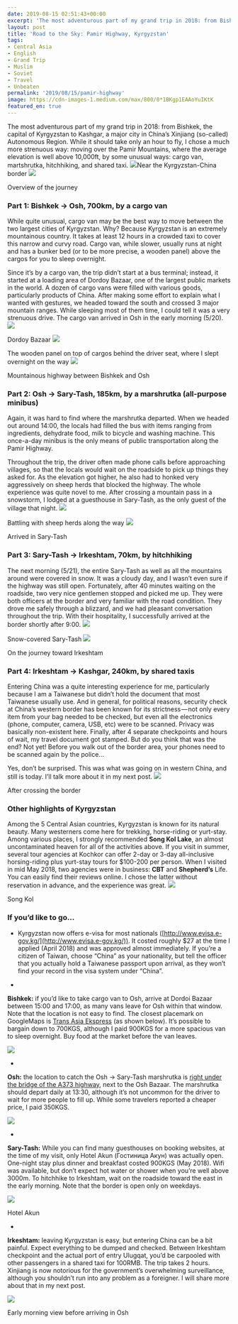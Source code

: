 ```yaml
---
date: 2019-08-15 02:51:43+00:00
excerpt: 'The most adventurous part of my grand trip in 2018: from Bishkek, the capital of Kyrgyzstan to Kashgar, a major city in China’s Xinjiang (so-called) Autonomous Region. While it should take only an hour to fly, I chose a much more strenuous way: moving over the Pamir Mountains, where the average elevation is well above 10,000ft, by some unusual ways: cargo van, martshrutka, hitchhiking, and shared taxi.'
layout: post
title: 'Road to the Sky: Pamir Highway, Kyrgyzstan'
tags:
- Central Asia
- English
- Grand Trip
- Muslim
- Soviet
- Travel
- Unbeaten
permalink: '2019/08/15/pamir-highway'
image: https://cdn-images-1.medium.com/max/800/0*1BKgp1EAAoYuIKtK
featured_en: true
---
```


The most adventurous part of my grand trip in 2018: from Bishkek, the capital of Kyrgyzstan to Kashgar, a major city in China’s Xinjiang (so-called) Autonomous Region. While it should take only an hour to fly, I chose a much more strenuous way: moving over the Pamir Mountains, where the average elevation is well above 10,000ft, by some unusual ways: cargo van, martshrutka, hitchhiking, and shared taxi.
![](https://cdn-images-1.medium.com/max/800/0*1BKgp1EAAoYuIKtK)Near the Kyrgyzstan-China border
![](http://lifetimesojournertravel.files.wordpress.com/2019/08/5214d-0osstdbzlbmvhww2o.png)

Overview of the journey


### Part 1: Bishkek -> Osh, 700km, by a cargo van


While quite unusual, cargo van may be the best way to move between the two largest cities of Kyrgyzstan. Why? Because Kyrgyzstan is an extremely mountainous country. It takes at least 12 hours in a crowded taxi to cover this narrow and curvy road. Cargo van, while slower, usually runs at night and has a bunker bed (or to be more precise, a wooden panel) above the cargos for you to sleep overnight.

Since it’s by a cargo van, the trip didn’t start at a bus terminal; instead, it started at a loading area of Dordoy Bazaar, one of the largest public markets in the world. A dozen of cargo vans were filled with various goods, particularly products of China. After making some effort to explain what I wanted with gestures, we headed toward the south and crossed 3 major mountain ranges. While sleeping most of them time, I could tell it was a very strenuous drive. The cargo van arrived in Osh in the early morning (5/20).
![](https://cdn-images-1.medium.com/max/800/0*_f9mwLfyjANS8B1t)

Dordoy Bazaar
![](https://cdn-images-1.medium.com/max/800/0*DNcqvfhPm7X884oN)

The wooden panel on top of cargos behind the driver seat, where I slept overnight on the way
![](https://cdn-images-1.medium.com/max/800/0*H-8fqEGj-DxNyH-M)

Mountainous highway between Bishkek and Osh


### Part 2: Osh -> Sary-Tash, 185km, by a marshrutka (all-purpose minibus)


Again, it was hard to find where the marshrutka departed. When we headed out around 14:00, the locals had filled the bus with items ranging from ingredients, dehydrate food, milk to bicycle and washing machine. This once-a-day minibus is the only means of public transportation along the Pamir Highway.

Throughout the trip, the driver often made phone calls before approaching villages, so that the locals would wait on the roadside to pick up things they asked for. As the elevation got higher, he also had to honked very aggressively on sheep herds that blocked the highway. The whole experience was quite novel to me. After crossing a mountain pass in a snowstorm, I lodged at a guesthouse in Sary-Tash, as the only guest of the village that night.
![](https://cdn-images-1.medium.com/max/800/0*LtIkHiblsbkbwwhB)

Battling with sheep herds along the way
![](https://cdn-images-1.medium.com/max/800/0*2jRKs8RN5suvbDJb)

Arrived in Sary-Tash


### Part 3: Sary-Tash -> Irkeshtam, 70km, by hitchhiking


The next morning (5/21), the entire Sary-Tash as well as all the mountains around were covered in snow. It was a cloudy day, and I wasn’t even sure if the highway was still open. Fortunately, after 40 minutes waiting on the roadside, two very nice gentlemen stopped and picked me up. They were both officers at the border and very familiar with the road condition. They drove me safely through a blizzard, and we had pleasant conversation throughout the trip. With their hospitality, I successfully arrived at the border shortly after 9:00.
![](https://cdn-images-1.medium.com/max/800/0*L7dHVrrWG4JP6Mz3)

Snow-covered Sary-Tash
![](https://cdn-images-1.medium.com/max/800/0*Yt2IjbNWeTgaTecR)

On the journey toward Irkeshtam


### Part 4: Irkeshtam -> Kashgar, 240km, by shared taxis


Entering China was a quite interesting experience for me, particularly because I am a Taiwanese but didn’t hold the document that most Taiwanese usually use. And in general, for political reasons, security check at China’s western border has been known for its strictness — not only every item from your bag needed to be checked, but even all the electronics (phone, computer, camera, USB, etc) were to be scanned. Privacy was basically non-existent here. Finally, after 4 separate checkpoints and hours of wait, my travel document got stamped. But do you think that was the end? Not yet! Before you walk out of the border area, your phones need to be scanned again by the police…

Yes, don’t be surprised. This was what was going on in western China, and still is today. I’ll talk more about it in my next post.
![](https://cdn-images-1.medium.com/max/800/0*Lm-CrxnZnct7DbF4)

After crossing the border


### Other highlights of Kyrgyzstan


Among the 5 Central Asian countries, Kyrgyzstan is known for its natural beauty. Many westerners come here for trekking, horse-riding or yurt-stay. Among various places, I strongly recommended **Song Kol Lake**, an almost uncontaminated heaven for all of the activities above. If you visit in summer, several tour agencies at Kochkor can offer 2-day or 3-day all-inclusive horsing-riding plus yurt-stay tours for $100-200 per person. When I visited in mid May 2018, two agencies were in business: **CBT** and **Shepherd’s** Life. You can easily find their reviews online. I chose the latter without reservation in advance, and the experience was great.
![](https://cdn-images-1.medium.com/max/800/0*Hosqe7YUht_yk9Ga)

Song Kol


### If you’d like to go…





 	
  * Kyrgyzstan now offers e-visa for most nationals ([http://www.evisa.e-gov.kg/](http://www.evisa.e-gov.kg/)). It costed roughly $27 at the time I applied (April 2018) and was approved almost immediately. If you’re a citizen of Taiwan, choose “China” as your nationality, but tell the officer that you actually hold a Taiwanese passport upon arrival, as they won’t find your record in the visa system under “China”.

 	
  * 
**Bishkek:** if you’d like to take cargo van to Osh, arrive at Dordoi Bazaar between 15:00 and 17:00, as many vans leave for Osh within that window. Note that the location is not easy to find. The closest placemark on GoogleMaps is [Trans Asia Ekspress](https://goo.gl/maps/E6YnzjJDguZMYqiAA) (as shown below). It’s possible to bargain down to 700KGS, although I paid 900KGS for a more spacious van to sleep overnight. Buy food at the market before the van leaves.


![](http://lifetimesojournertravel.files.wordpress.com/2019/08/3eb2e-1ww8ksioev6fn5mw9k-xmrq.png)



 	
  * 
**Osh:** the location to catch the Osh -> Sary-Tash marshrutka is [right under the bridge of the A373 highway](https://goo.gl/maps/gqLRWY9nxa2bLAwP6), next to the Osh Bazaar. The marshrutka should depart daily at 13:30, although it’s not uncommon for the driver to wait for more people to fill up. While some travelers reported a cheaper price, I paid 350KGS.


![](http://lifetimesojournertravel.files.wordpress.com/2019/08/aa976-11_gl2agr30l31x1jwez9fq.png)



 	
  * 
**Sary-Tash:** While you can find many guesthouses on booking websites, at the time of my visit, only Hotel Akun (Гостиница Акун) was actually open. One-night stay plus dinner and breakfast costed 900KGS (May 2018). Wifi was available, but don’t expect hot water or shower when you’re well above 3000m. To hitchhike to Irkeshtam, wait on the roadside toward the east in the early morning. Note that the border is open only on weekdays.


![](https://cdn-images-1.medium.com/max/800/0*CFVEWkP0IzZ3GVK-)

Hotel Akun



 	
  * 
**Irkeshtam:** leaving Kyrgyzstan is easy, but entering China can be a bit painful. Expect everything to be dumped and checked. Between Irkeshtam checkpoint and the actual port of entry Ulugqat, you’d be carpooled with other passengers in a shared taxi for 100RMB. The trip takes 2 hours. Xinjiang is now notorious for the government’s overwhelming surveillance, although you shouldn’t run into any problem as a foreigner. I will share more about that in my next post.


![](https://cdn-images-1.medium.com/max/800/0*ABpg2uSfyNN_ow4i)

Early morning view before arriving in Osh
